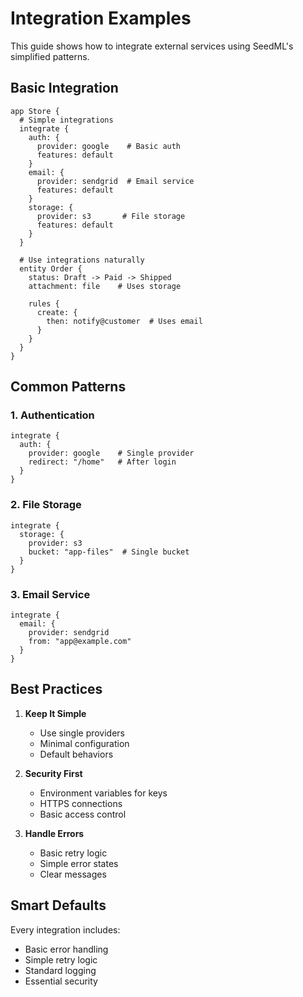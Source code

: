 # Integration Examples

This guide shows how to integrate external services using SeedML's simplified patterns.

## Basic Integration

```seedml
app Store {
  # Simple integrations
  integrate {
    auth: {
      provider: google    # Basic auth
      features: default
    }
    email: {
      provider: sendgrid  # Email service
      features: default
    }
    storage: {
      provider: s3       # File storage
      features: default
    }
  }

  # Use integrations naturally
  entity Order {
    status: Draft -> Paid -> Shipped
    attachment: file    # Uses storage

    rules {
      create: {
        then: notify@customer  # Uses email
      }
    }
  }
}
```

## Common Patterns

### 1. Authentication
```seedml
integrate {
  auth: {
    provider: google    # Single provider
    redirect: "/home"   # After login
  }
}
```

### 2. File Storage 
```seedml
integrate {
  storage: {
    provider: s3
    bucket: "app-files"  # Single bucket
  }
}
```

### 3. Email Service
```seedml
integrate {
  email: {
    provider: sendgrid
    from: "app@example.com"
  }
}
```

## Best Practices

1. **Keep It Simple**
   - Use single providers
   - Minimal configuration
   - Default behaviors

2. **Security First**
   - Environment variables for keys
   - HTTPS connections
   - Basic access control

3. **Handle Errors**
   - Basic retry logic
   - Simple error states
   - Clear messages

## Smart Defaults

Every integration includes:
- Basic error handling
- Simple retry logic
- Standard logging
- Essential security
